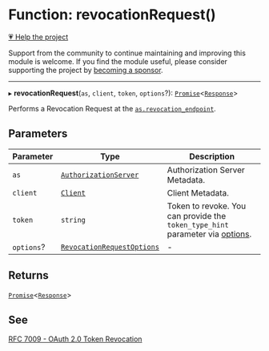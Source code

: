 # Function: revocationRequest()

[💗 Help the project](https://github.com/sponsors/panva)

Support from the community to continue maintaining and improving this module is welcome. If you find the module useful, please consider supporting the project by [becoming a sponsor](https://github.com/sponsors/panva).

***

▸ **revocationRequest**(`as`, `client`, `token`, `options`?): [`Promise`](https://developer.mozilla.org/docs/Web/JavaScript/Reference/Global_Objects/Promise)\<[`Response`](https://developer.mozilla.org/docs/Web/API/Response)\>

Performs a Revocation Request at the
[`as.revocation_endpoint`](../interfaces/AuthorizationServer.md#revocation_endpoint).

## Parameters

| Parameter | Type | Description |
| ------ | ------ | ------ |
| `as` | [`AuthorizationServer`](../interfaces/AuthorizationServer.md) | Authorization Server Metadata. |
| `client` | [`Client`](../interfaces/Client.md) | Client Metadata. |
| `token` | `string` | Token to revoke. You can provide the `token_type_hint` parameter via [options](../interfaces/RevocationRequestOptions.md#additionalparameters). |
| `options`? | [`RevocationRequestOptions`](../interfaces/RevocationRequestOptions.md) | - |

## Returns

[`Promise`](https://developer.mozilla.org/docs/Web/JavaScript/Reference/Global_Objects/Promise)\<[`Response`](https://developer.mozilla.org/docs/Web/API/Response)\>

## See

[RFC 7009 - OAuth 2.0 Token Revocation](https://www.rfc-editor.org/rfc/rfc7009.html#section-2)
